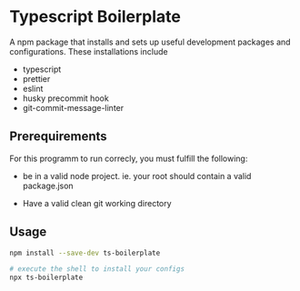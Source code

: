 # Typescript Boilerplate

A npm package that installs and sets up useful development packages and configurations.
These installations include

- typescript
- prettier
- eslint
- husky precommit hook
- git-commit-message-linter
  <!-- - sass -->
  <!-- - jest" -->
  <!-- - gitl-ci -->
  <!-- - grunt -->

## Prerequirements

For this programm to run correcly, you must fulfill the following:

- be in a valid node project. ie. your root should contain a valid package.json

- Have a valid clean git working directory

## Usage

```bash
npm install --save-dev ts-boilerplate

# execute the shell to install your configs
npx ts-boilerplate
```
